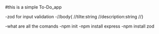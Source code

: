 #this is a simple To-Do_app

-zod for input validation
-//body{
    //tilte:string
    //description:string
//}

-what are all the comands
 -npm init
 -npm install express
 -npm install zod
